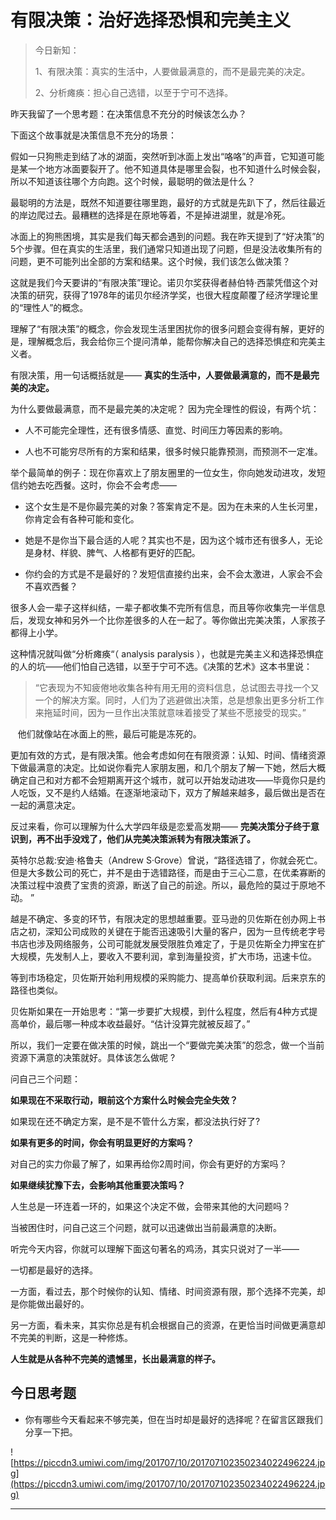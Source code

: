 # 有限决策：治好选择恐惧和完美主义

> 今日新知：
> 
> 1、有限决策：真实的生活中，人要做最满意的，而不是最完美的决定。
> 
> 2、分析瘫痪：担心自己选错，以至于宁可不选择。

昨天我留了一个思考题：在决策信息不充分的时候该怎么办？

下面这个故事就是决策信息不充分的场景：

假如一只狗熊走到结了冰的湖面，突然听到冰面上发出“咯咯”的声音，它知道可能是某一个地方冰面要裂开了。他不知道具体是哪里会裂，也不知道什么时候会裂，所以不知道该往哪个方向跑。这个时候，最聪明的做法是什么？

最聪明的方法是，既然不知道要往哪里跑，最好的方式就是先趴下了，然后往最近的岸边爬过去。最糟糕的选择是在原地等着，不是掉进湖里，就是冷死。

冰面上的狗熊困境，其实是我们每天都会遇到的问题。我在昨天提到了“好决策”的5个步骤。但在真实的生活里，我们通常只知道出现了问题，但是没法收集所有的问题，更不可能列出全部的方案和结果。这个时候，我们该怎么做决策？

这就是我们今天要讲的“有限决策”理论。诺贝尔奖获得者赫伯特·西蒙凭借这个对决策的研究，获得了1978年的诺贝尔经济学奖，也很大程度颠覆了经济学理论里的“理性人”的概念。

理解了“有限决策”的概念，你会发现生活里困扰你的很多问题会变得有解，更好的是，理解概念后，我会给你三个提问清单，能帮你解决自己的选择恐惧症和完美主义者。

有限决策，用一句话概括就是—— **真实的生活中，人要做最满意的，而不是最完美的决定。**

为什么要做最满意，而不是最完美的决定呢？ 因为完全理性的假设，有两个坑：

* 人不可能完全理性，还有很多情感、直觉、时间压力等因素的影响。

* 人也不可能穷尽所有的方案和结果，很多时候只能靠预测，而预测不一定准。

举个最简单的例子：现在你喜欢上了朋友圈里的一位女生，你向她发动进攻，发短信约她去吃西餐。这时，你会不会考虑——

* 这个女生是不是你最完美的对象？答案肯定不是。因为在未来的人生长河里，你肯定会有各种可能和变化。

* 她是不是你当下最合适的人呢？其实也不是，因为这个城市还有很多人，无论是身材、样貌、脾气、人格都有更好的匹配。

* 你约会的方式是不是最好的？发短信直接约出来，会不会太激进，人家会不会不喜欢西餐？

很多人会一辈子这样纠结，一辈子都收集不完所有信息，而且等你收集完一半信息后，发现女神和另外一个比你差很多的人在一起了。等你做出完美决策，人家孩子都得上小学。

这种情况就叫做“分析瘫痪“（ analysis paralysis ），也就是完美主义和选择恐惧症的人的坑——他们怕自己选错，以至于宁可不选。《决策的艺术》这本书里说：  

>  “它表现为不知疲倦地收集各种有用无用的资料信息，总试图去寻找一个又一个的解决方案。同时，人们为了逃避做出决策，总是想象出更多分析工作来拖延时间，因为一旦作出决策就意味着接受了某些不愿接受的现实。”

   他们就像站在冰面上的熊，最后可能是冻死的。

更加有效的方式，是有限决策。他会考虑如何在有限资源：认知、时间、情绪资源下做最满意的决定。比如说你看完人家朋友圈，和几个朋友了解一下她，然后大概确定自己和对方都不会短期离开这个城市，就可以开始发动进攻——毕竟你只是约人吃饭，又不是约人结婚。在逐渐地滚动下，双方了解越来越多，最后做出是否在一起的满意决定。

反过来看，你可以理解为什么大学四年级是恋爱高发期—— **完美决策分子终于意识到，再不出手没戏了，他们从完美决策派转为有限决策派了。**

英特尔总裁:安迪·格鲁夫（Andrew S·Grove）曾说，“路径选错了，你就会死亡。但是大多数公司的死亡，并不是由于选错路径，而是由于三心二意，在优柔寡断的决策过程中浪费了宝贵的资源，断送了自己的前途。所以，最危险的莫过于原地不动。 ”

越是不确定、多变的环节，有限决定的思想越重要。亚马逊的贝佐斯在创办网上书店之初，深知公司成败的关键在于能否迅速吸引大量的客户，因为一旦传统老字号书店也涉及网络服务，公司可能就发展受限胜负难定了，于是贝佐斯全力押宝在扩大规模，先发制人上，要收入不要利润，拿到海量投资，扩大市场，迅速卡位。

等到市场稳定，贝佐斯开始利用规模的采购能力、提高单价获取利润。后来京东的路径也类似。

贝佐斯如果在一开始思考：“第一步要扩大规模，到什么程度，然后有4种方式提高单价，最后哪一种成本收益最好。“估计没算完就被反超了。”

所以，我们一定要在做决策的时候，跳出一个“要做完美决策”的怨念，做一个当前资源下满意的决策就好。具体该怎么做呢 ?

问自己三个问题：

 **如果现在不采取行动，眼前这个方案什么时候会完全失效？**

如果现在还不确定方案，是不是不管什么方案，都没法执行好了?

 **如果有更多的时间，你会有明显更好的方案吗？**

对自己的实力你最了解了，如果再给你2周时间，你会有更好的方案吗？

 **如果继续犹豫下去，会影响其他重要决策吗？**

人生总是一环连着一环的，如果这个决定不做，会带来其他的大问题吗？

当被困住时，问自己这三个问题，就可以迅速做出当前最满意的决断。

听完今天内容，你就可以理解下面这句著名的鸡汤，其实只说对了一半——

一切都是最好的选择。

一方面，看过去，那个时候你的认知、情绪、时间资源有限，那个选择不完美，却是你能做出最好的。

另一方面，看未来，其实你总是有机会根据自己的资源，在更恰当时间做更满意却不完美的判断，这是一种修炼。

 **人生就是从各种不完美的遗憾里，长出最满意的样子。**

## 今日思考题

* 你有哪些今天看起来不够完美，但在当时却是最好的选择呢？在留言区跟我们分享一下把。

![https://piccdn3.umiwi.com/img/201707/10/201707102350234022496224.jpg](https://piccdn3.umiwi.com/img/201707/10/201707102350234022496224.jpg)

---
